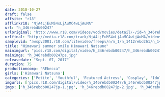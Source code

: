 ```yaml
---
date: 2018-10-27
draft: false
affsite: "r18"
afflinkr18: "NjA4LjEuMS4xLjAuMC4wLjAuMA"
url: "h_346rebdb00247"
urloriginal: "http://www.r18.com/videos/vod/movies/detail/-/id=h_346rebdb00247"
urlfinal: "http://media.r18.com/track/NjA4LjEuMS4xLjAuMC4wLjAuMA/videos/vod/movies/detail/-/id=h_346rebdb00247"
samplevid: "awspv3001.r18.com/litevideo/freepv/n/n_1/n_1412rebd261/n_1412rebd261_dmb_w.mp4"
title: "Himawari summer smile Himawari Natsuno"
mainimgurl: "pics.r18.com/digital/video/h_346rebdb00247/h_346rebdb00247ps.jpg"
mainimgs: "h_346rebdb00247ps.jpg"
releasedate: "Sept. 07, 2017"
duration: 75
productioncomp: "REbecca"
girls: ['Himawari Natsuno']
categories: ['Petite', 'Youthful', 'Featured Actress', 'Cosplay', 'Idol & Celebrity', 'Idol Video', 'Hi-Def']
imgurls: ['pics.r18.com/digital/video/h_346rebdb00247/h_346rebdb00247jp-1.jpg', 'pics.r18.com/digital/video/h_346rebdb00247/h_346rebdb00247jp-2.jpg', 'pics.r18.com/digital/video/h_346rebdb00247/h_346rebdb00247jp-3.jpg', 'pics.r18.com/digital/video/h_346rebdb00247/h_346rebdb00247jp-4.jpg', 'pics.r18.com/digital/video/h_346rebdb00247/h_346rebdb00247jp-5.jpg', 'pics.r18.com/digital/video/h_346rebdb00247/h_346rebdb00247jp-6.jpg', 'pics.r18.com/digital/video/h_346rebdb00247/h_346rebdb00247jp-7.jpg', 'pics.r18.com/digital/video/h_346rebdb00247/h_346rebdb00247jp-8.jpg', 'pics.r18.com/digital/video/h_346rebdb00247/h_346rebdb00247jp-9.jpg', 'pics.r18.com/digital/video/h_346rebdb00247/h_346rebdb00247jp-10.jpg', 'pics.r18.com/digital/video/h_346rebdb00247/h_346rebdb00247jp-11.jpg', 'pics.r18.com/digital/video/h_346rebdb00247/h_346rebdb00247jp-12.jpg', 'pics.r18.com/digital/video/h_346rebdb00247/h_346rebdb00247jp-13.jpg', 'pics.r18.com/digital/video/h_346rebdb00247/h_346rebdb00247jp-14.jpg', 'pics.r18.com/digital/video/h_346rebdb00247/h_346rebdb00247jp-15.jpg', 'pics.r18.com/digital/video/h_346rebdb00247/h_346rebdb00247jp-16.jpg', 'pics.r18.com/digital/video/h_346rebdb00247/h_346rebdb00247jp-17.jpg', 'pics.r18.com/digital/video/h_346rebdb00247/h_346rebdb00247jp-18.jpg', 'pics.r18.com/digital/video/h_346rebdb00247/h_346rebdb00247jp-19.jpg', 'pics.r18.com/digital/video/h_346rebdb00247/h_346rebdb00247jp-20.jpg']
imgs: ['h_346rebdb00247jp-1.jpg', 'h_346rebdb00247jp-2.jpg', 'h_346rebdb00247jp-3.jpg', 'h_346rebdb00247jp-4.jpg', 'h_346rebdb00247jp-5.jpg', 'h_346rebdb00247jp-6.jpg', 'h_346rebdb00247jp-7.jpg', 'h_346rebdb00247jp-8.jpg', 'h_346rebdb00247jp-9.jpg', 'h_346rebdb00247jp-10.jpg', 'h_346rebdb00247jp-11.jpg', 'h_346rebdb00247jp-12.jpg', 'h_346rebdb00247jp-13.jpg', 'h_346rebdb00247jp-14.jpg', 'h_346rebdb00247jp-15.jpg', 'h_346rebdb00247jp-16.jpg', 'h_346rebdb00247jp-17.jpg', 'h_346rebdb00247jp-18.jpg', 'h_346rebdb00247jp-19.jpg', 'h_346rebdb00247jp-20.jpg']
---
```

